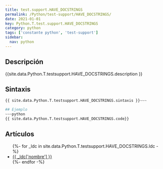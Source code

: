 ```yaml
---
title: test.support.HAVE_DOCSTRINGS
permalink: /Python/test-support/HAVE_DOCSTRINGS/
date: 2021-01-01
key: Python.T.test.support.HAVE_DOCSTRINGS
category: python
tags: ['constante python', 'test-support']
sidebar: 
  nav: python
---
```


## Descripción
{{site.data.Python.T.testsupport.HAVE_DOCSTRINGS.description }}

## Sintaxis
~~~python
{{ site.data.Python.T.testsupport.HAVE_DOCSTRINGS.sintaxis }}~~~

## Ejemplo
~~~python
{{ site.data.Python.T.testsupport.HAVE_DOCSTRINGS.code}}
~~~

## Artículos
<ul>
{%- for _ldc in site.data.Python.T.testsupport.HAVE_DOCSTRINGS.ldc -%}
   <li>
       <a href="{{_ldc['url'] }}">{{ _ldc['nombre'] }}</a>
   </li>
{%- endfor -%}
</ul>
